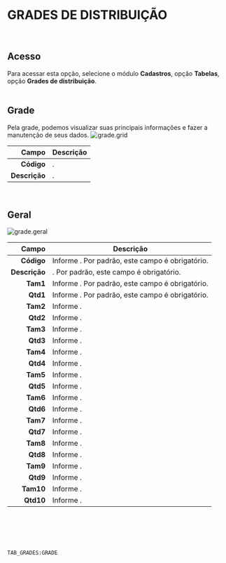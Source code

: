 # GRADES DE DISTRIBUIÇÃO
<br>

## Acesso
Para acessar esta opção, selecione o módulo **Cadastros**, opção **Tabelas**, opção **Grades de distribuição**.
<br>
<br>

## Grade
Pela grade, podemos visualizar suas principais informações e fazer a manutenção de seus dados.
![grade.grid](https://raw.githubusercontent.com/netforcews/docs-siscom/master/cadastros/imagens/grade.grid.png)

Campo | Descrição
--:|---
**Código** | .
**Descrição** | .
<br>

## Geral
![grade.geral](https://raw.githubusercontent.com/netforcews/docs-siscom/master/cadastros/imagens/grade.geral.png)

Campo | Descrição
--:|---
**Código** | Informe . Por padrão, este campo é obrigatório.
**Descrição** | . Por padrão, este campo é obrigatório.
**Tam1** | Informe . Por padrão, este campo é obrigatório.
**Qtd1** | Informe . Por padrão, este campo é obrigatório.
**Tam2** | Informe .
**Qtd2** | Informe .
**Tam3** | Informe .
**Qtd3** | Informe .
**Tam4** | Informe .
**Qtd4** | Informe .
**Tam5** | Informe .
**Qtd5** | Informe .
**Tam6** | Informe .
**Qtd6** | Informe .
**Tam7** | Informe .
**Qtd7** | Informe .
**Tam8** | Informe .
**Qtd8** | Informe .
**Tam9** | Informe .
**Qtd9** | Informe .
**Tam10** | Informe .
**Qtd10** | Informe .
<br>
<br>
<br>
<br>

```TAB_GRADES:GRADE```

